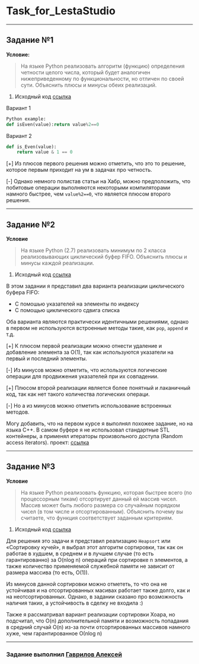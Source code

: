 # Task_for_LestaStudio
---
## Задание №1

**Условие:**
> На языке Python реализовать алгоритм (функцию) определения четности целого числа, который будет аналогичен нижеприведенному по функциональности, но отличен по своей сути. Объяснить плюсы и минусы обеих реализаций.

1. Исходный код [ссылка](https://github.com/Solidbush/Task_for_LestaStudio/blob/master/Task_1_isEven/main.py)

Вариант 1
```python
Python example:
def isEven(value):return value%2==0
```

Вариант 2
```python
def is_Even(value):
    return value & 1 == 0
```

[+] Из плюсов первого решения можно отметить, что это то решение, которое первым приходит на ум в задачах про четность.

[-] Однако немного полистав статьи на Хабр, можно предположить, что побитовые операции выполняются некоторыми компиляторами намного быстрее, чем `value%2==0`, что является плюсом второго решения.

---

## Задание №2
**Условие**
>На языке Python (2.7) реализовать минимум по 2 класса реализовывающих циклический буфер FIFO. Объяснить плюсы и минусы каждой реализации.

1. Исходный код [ссылка](https://github.com/Solidbush/Task_for_LestaStudio/tree/master/Task_2_FIFO)

В этом задании я представил два варианта реализации циклического буфера FIFO:
+ С помошью указателей на элементы по индексу
+ С помощью циклического сдвига списка

Оба варианта являются практически идентичными решениями, однако в первом не используются встроенные методы такие, как `pop`, `append` и т.д.

[+] К плюсом первой реализации можно отнести удаление и добавление элемента за О(1), так как используются указатели на первый и последний элементы.

[-] Из минусов можно отметить, что используются логические операции для продвижения указателей при их совпадении.

[+] Плюсом второй реализации является более понятный и лаканичный код, так как нет такого количества логических операци.

[-] Но а из минусов можно отметить использование встроенных методов.

Могу добавить, что на первом курсе я выполнял похожее задание, но на языка С++. 
В самом буфере я не использовал стандартные STL контейнеры, а применял итераторы произвольного доступа (Random access iterators).
проект: [ссылка](https://github.com/Solidbush/Programming-labs-second-term/tree/master/Curcle_Buffer)

---

## Задание №3
**Условие**
>На языке Python реализовать функцию, которая быстрее всего (по процессорным тикам) отсортирует данный ей массив чисел. Массив может быть любого размера со случайным порядком чисел (в том числе и отсортированным). Объяснить почему вы считаете, что функция соответствует заданным критериям.

1. Исходный код [ссылка](https://github.com/Solidbush/Task_for_LestaStudio/blob/master/Task_3_HeapSort/main.py)

Для решения это задачи я представил реализацию `Heapsort` или «Сортировку кучей», я выбрал этот  алгоритм сортировки, так как он работае в худшем, в среднем и в лучшем случае (то есть гарантированно) за  O(nlog n) операций при сортировке n элементов, а также количество применяемой служебной памяти не зависит от размера массива (то есть, O(1)).

Из минусов данной сортировки можно отмететь, то что она не устойчивая и на отсортированных масивах работает также долго, как и на неотсортированных.
Однако, в задании сказано про возможность наличия таких, а устойчивость в сделку не входила :)

Также я рассматривал вариант реализации сортировки Хоара, но подсчитал, что O(n) дополнительной памяти и возможность попадания в средний случай O(n) из-за почти отсортированных массивов намного хуже, чем гарантированное О(nlog n)

---

### Задание выполнил [Гаврилов Алексей](https://github.com/Solidbush)
